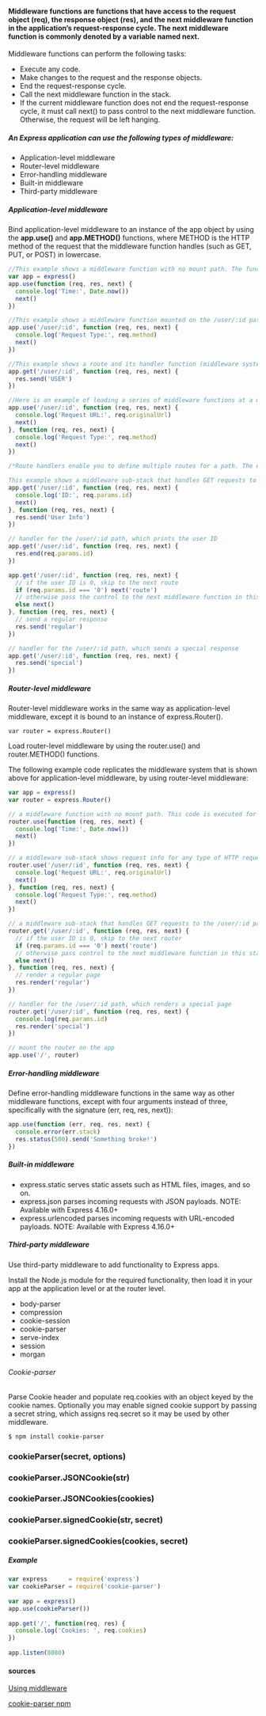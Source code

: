 #### Middleware functions are functions that have access to the request object (req), the response object (res), and the next middleware function in the application’s request-response cycle. The next middleware function is commonly denoted by a variable named next.

Middleware functions can perform the following tasks:

* Execute any code.
* Make changes to the request and the response objects.
* End the request-response cycle.
* Call the next middleware function in the stack.
* If the current middleware function does not end the request-response cycle, it must call next() to pass control to the next middleware function. Otherwise, the request will be left hanging.

##### An Express application can use the following types of middleware:

* Application-level middleware
* Router-level middleware
* Error-handling middleware
* Built-in middleware
* Third-party middleware

##### Application-level middleware
Bind application-level middleware to an instance of the app object by using the __app.use()__ and __app.METHOD()__ functions, where METHOD is the HTTP method of the request that the middleware function handles (such as GET, PUT, or POST) in lowercase.
```js
//This example shows a middleware function with no mount path. The function is executed every time the app receives a request
var app = express()
app.use(function (req, res, next) {
  console.log('Time:', Date.now())
  next()
})
```

```js
//This example shows a middleware function mounted on the /user/:id path. The function is executed for any type of HTTP request on the /user/:id path.
app.use('/user/:id', function (req, res, next) {
  console.log('Request Type:', req.method)
  next()
})
```

```js
//This example shows a route and its handler function (middleware system). The function handles GET requests to the /user/:id path.
app.get('/user/:id', function (req, res, next) {
  res.send('USER')
})
```

```js
//Here is an example of loading a series of middleware functions at a mount point, with a mount path. It illustrates a middleware sub-stack that prints request info for any type of HTTP request to the /user/:id path.
app.use('/user/:id', function (req, res, next) {
  console.log('Request URL:', req.originalUrl)
  next()
}, function (req, res, next) {
  console.log('Request Type:', req.method)
  next()
})
```

```js
/*Route handlers enable you to define multiple routes for a path. The example below defines two routes for GET requests to the /user/:id path. The second route will not cause any problems, but it will never get called because the first route ends the request-response cycle.

This example shows a middleware sub-stack that handles GET requests to the /user/:id path.*/
app.get('/user/:id', function (req, res, next) {
  console.log('ID:', req.params.id)
  next()
}, function (req, res, next) {
  res.send('User Info')
})

// handler for the /user/:id path, which prints the user ID
app.get('/user/:id', function (req, res, next) {
  res.end(req.params.id)
})
```

```js
app.get('/user/:id', function (req, res, next) {
  // if the user ID is 0, skip to the next route
  if (req.params.id === '0') next('route')
  // otherwise pass the control to the next middleware function in this stack
  else next()
}, function (req, res, next) {
  // send a regular response
  res.send('regular')
})

// handler for the /user/:id path, which sends a special response
app.get('/user/:id', function (req, res, next) {
  res.send('special')
})
```
##### Router-level middleware

Router-level middleware works in the same way as application-level middleware, except it is bound to an instance of express.Router().

```
var router = express.Router()
 ```

Load router-level middleware by using the router.use() and router.METHOD() functions.

The following example code replicates the middleware system that is shown above for application-level middleware, by using router-level middleware:
```js
var app = express()
var router = express.Router()

// a middleware function with no mount path. This code is executed for every request to the router
router.use(function (req, res, next) {
  console.log('Time:', Date.now())
  next()
})

// a middleware sub-stack shows request info for any type of HTTP request to the /user/:id path
router.use('/user/:id', function (req, res, next) {
  console.log('Request URL:', req.originalUrl)
  next()
}, function (req, res, next) {
  console.log('Request Type:', req.method)
  next()
})

// a middleware sub-stack that handles GET requests to the /user/:id path
router.get('/user/:id', function (req, res, next) {
  // if the user ID is 0, skip to the next router
  if (req.params.id === '0') next('route')
  // otherwise pass control to the next middleware function in this stack
  else next()
}, function (req, res, next) {
  // render a regular page
  res.render('regular')
})

// handler for the /user/:id path, which renders a special page
router.get('/user/:id', function (req, res, next) {
  console.log(req.params.id)
  res.render('special')
})

// mount the router on the app
app.use('/', router)
```
##### Error-handling middleware
Define error-handling middleware functions in the same way as other middleware functions, except with four arguments instead of three, specifically with the signature (err, req, res, next)):
```js
app.use(function (err, req, res, next) {
  console.error(err.stack)
  res.status(500).send('Something broke!')
})
```
##### Built-in middleware
* express.static serves static assets such as HTML files, images, and so on.
* express.json parses incoming requests with JSON payloads. NOTE: Available with Express 4.16.0+
* express.urlencoded parses incoming requests with URL-encoded payloads. NOTE: Available with Express 4.16.0+

##### Third-party middleware
Use third-party middleware to add functionality to Express apps.

Install the Node.js module for the required functionality, then load it in your app at the application level or at the router level.

* body-parser
* compression
* cookie-session
* cookie-parser
* serve-index
* session
* morgan

###### Cookie-parser
Parse Cookie header and populate req.cookies with an object keyed by the cookie names. Optionally you may enable signed cookie support by passing a secret string, which assigns req.secret so it may be used by other middleware.
``` 
$ npm install cookie-parser
``` 
### cookieParser(secret, options)
### cookieParser.JSONCookie(str)
### cookieParser.JSONCookies(cookies)
### cookieParser.signedCookie(str, secret)
### cookieParser.signedCookies(cookies, secret)

##### Example
```js
var express      = require('express')
var cookieParser = require('cookie-parser')
 
var app = express()
app.use(cookieParser())
 
app.get('/', function(req, res) {
  console.log('Cookies: ', req.cookies)
})
 
app.listen(8080)
```

#### sources
[Using middleware](https://expressjs.com/en/guide/using-middleware.html)

[cookie-parser npm](https://www.npmjs.com/package/cookie-parser)
